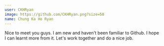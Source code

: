 ```yaml
---
user: CKHRyan
image: https://github.com/CKHRyan.png?size=50
name: Chung Ka Ho Ryan
---
```


Nice to meet you guys. I am new and haven't been familiar to Github.
I hope I can learnt more from it. Let's work together and do a nice job.
